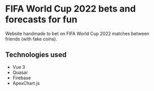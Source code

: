 # FIFA World Cup 2022 bets and forecasts for fun

Website handmade to bet on FIFA World Cup 2022 matches between friends (with fake coins).

## Technologies used

- Vue 3
- Quasar
- Firebase
- ApexChart.js
